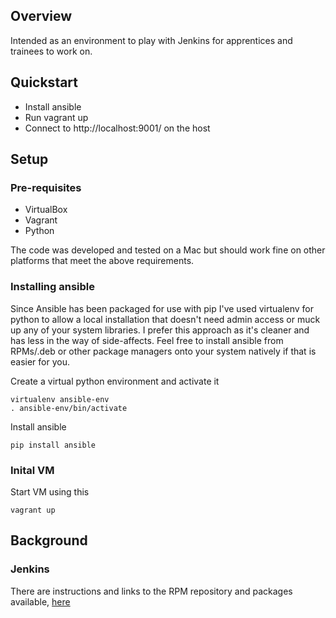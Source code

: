 ## Overview

Intended as an environment to play with Jenkins for apprentices and trainees to work on.

## Quickstart

* Install ansible
* Run vagrant up
* Connect to http://localhost:9001/ on the host 

## Setup

### Pre-requisites

* VirtualBox
* Vagrant
* Python 

The code was developed and tested on a Mac but should work fine on other platforms that meet the above requirements.


### Installing ansible

Since Ansible has been packaged for use with pip I've used virtualenv for python to allow a local installation that doesn't need admin access or muck up any of your system libraries.  I prefer this approach as it's cleaner and has less in the way of side-affects.  Feel free to install ansible from RPMs/.deb or other package managers onto your system natively if that is easier for you.

Create a virtual python environment and activate it

```
virtualenv ansible-env
. ansible-env/bin/activate
```

Install ansible

```
pip install ansible
```

### Inital VM

Start VM using this

```
vagrant up
```

## Background

### Jenkins

There are instructions and links to the RPM repository and packages available, [here](https://wiki.jenkins-ci.org/display/JENKINS/Installing+Jenkins+on+Red+Hat+distributions)
